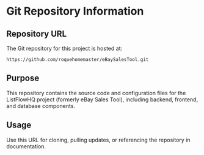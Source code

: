 # Git Repository Information

## Repository URL
The Git repository for this project is hosted at:

`https://github.com/roquehomemaster/eBaySalesTool.git`

## Purpose
This repository contains the source code and configuration files for the ListFlowHQ project (formerly eBay Sales Tool), including backend, frontend, and database components.

## Usage
Use this URL for cloning, pulling updates, or referencing the repository in documentation.
